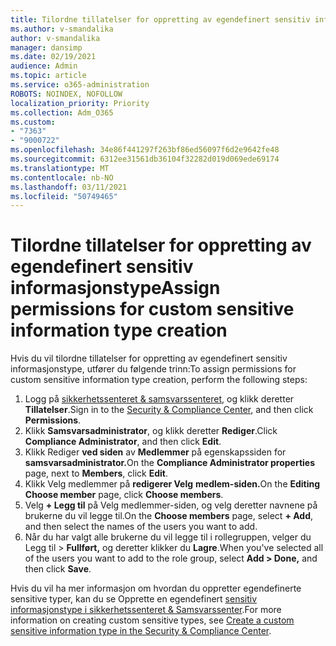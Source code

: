 ```yaml
---
title: Tilordne tillatelser for oppretting av egendefinert sensitiv informasjonstype
ms.author: v-smandalika
author: v-smandalika
manager: dansimp
ms.date: 02/19/2021
audience: Admin
ms.topic: article
ms.service: o365-administration
ROBOTS: NOINDEX, NOFOLLOW
localization_priority: Priority
ms.collection: Adm_O365
ms.custom:
- "7363"
- "9000722"
ms.openlocfilehash: 34e86f441297f263bf86ed56097f6d2e9642fe48
ms.sourcegitcommit: 6312ee31561db36104f32282d019d069ede69174
ms.translationtype: MT
ms.contentlocale: nb-NO
ms.lasthandoff: 03/11/2021
ms.locfileid: "50749465"
---
```

# <a name="assign-permissions-for-custom-sensitive-information-type-creation"></a><span data-ttu-id="5794e-102">Tilordne tillatelser for oppretting av egendefinert sensitiv informasjonstype</span><span class="sxs-lookup"><span data-stu-id="5794e-102">Assign permissions for custom sensitive information type creation</span></span>

<span data-ttu-id="5794e-103">Hvis du vil tilordne tillatelser for oppretting av egendefinert sensitiv informasjonstype, utfører du følgende trinn:</span><span class="sxs-lookup"><span data-stu-id="5794e-103">To assign permissions for custom sensitive information type creation, perform the following steps:</span></span>

1. <span data-ttu-id="5794e-104">Logg på [sikkerhetssenteret & samsvarssenteret](https://sip.protection.office.com/), og klikk deretter **Tillatelser**.</span><span class="sxs-lookup"><span data-stu-id="5794e-104">Sign in to the [Security & Compliance Center](https://sip.protection.office.com/), and then click **Permissions**.</span></span>
2. <span data-ttu-id="5794e-105">Klikk **Samsvarsadministrator**, og klikk deretter **Rediger**.</span><span class="sxs-lookup"><span data-stu-id="5794e-105">Click **Compliance Administrator**, and then click **Edit**.</span></span>
3. <span data-ttu-id="5794e-106">Klikk Rediger **ved siden** av **Medlemmer** på egenskapssiden for **samsvarsadministrator.**</span><span class="sxs-lookup"><span data-stu-id="5794e-106">On the **Compliance Administrator properties** page, next to **Members**, click **Edit**.</span></span>
4. <span data-ttu-id="5794e-107">Klikk Velg medlemmer på **redigerer Velg** **medlem-siden.**</span><span class="sxs-lookup"><span data-stu-id="5794e-107">On the **Editing Choose member** page, click **Choose members**.</span></span>
5. <span data-ttu-id="5794e-108">Velg **+ Legg til** på Velg medlemmer-siden, og velg deretter navnene på brukerne du vil legge til.</span><span class="sxs-lookup"><span data-stu-id="5794e-108">On the **Choose members** page, select **+ Add**, and then select the names of the users you want to add.</span></span>
6. <span data-ttu-id="5794e-109">Når du har valgt alle brukerne du vil legge til i rollegruppen, velger du Legg til > **Fullført,** og deretter klikker du **Lagre**.</span><span class="sxs-lookup"><span data-stu-id="5794e-109">When you've selected all of the users you want to add to the role group, select **Add > Done,** and then click **Save**.</span></span>

<span data-ttu-id="5794e-110">Hvis du vil ha mer informasjon om hvordan du oppretter egendefinerte sensitive typer, kan du se Opprette en egendefinert [sensitiv informasjonstype i sikkerhetssenteret & Samsvarssenter](https://docs.microsoft.com/microsoft-365/compliance/create-a-custom-sensitive-information-type).</span><span class="sxs-lookup"><span data-stu-id="5794e-110">For more information on creating custom sensitive types, see [Create a custom sensitive information type in the Security & Compliance Center](https://docs.microsoft.com/microsoft-365/compliance/create-a-custom-sensitive-information-type).</span></span>
